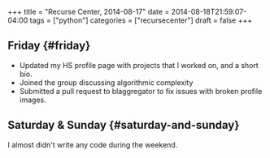 +++
title = "Recurse Center, 2014-08-17"
date = 2014-08-18T21:59:07-04:00
tags = ["python"]
categories = ["recursecenter"]
draft = false
+++

## Friday {#friday}

-   Updated my HS profile page with projects that I worked on, and a short bio.
-   Joined the group discussing algorithmic complexity
-   Submitted a pull request to blaggregator to fix issues with broken profile
    images.


## Saturday & Sunday {#saturday-and-sunday}

I almost didn't write any code during the weekend.

